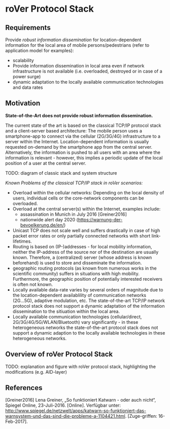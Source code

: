 # roVer Protocol Stack

## Requirements
Provide *robust information dissemination* for location-dependent information for the local area of mobile persons/pedestrians (refer to application model for examples):
* scalability
* Provide information dissemination in local area even if network infrastructure is not available (i.e. overloaded, destroyed or in case of a power surge)
* dynamic adaptation to the locally available communication technologies and data rates


## Motivation

**State-of-the-Art does not provide robust information dissemination.**

The current state of the art is based on the classical TCP/IP protocol stack and a client-server based architecture: The mobile person uses a smartphone-app to connect via the cellular (2G/3G/4G) infrastructure to a server within the Internet. Location-dependent information is usually requested on-demand by the smartphone app from the central server. Alternatively, the information is pushed to all users with an area where the information is relevant - however, this implies a periodic update of the local position of a user at the central server.

TODO: diagram of classic stack and system structure

*Known Problems of the classical TCP/IP stack in roVer scenarios:*
* Overload within the cellular networks: Depending on the local density of users, individual cells or the core-network components can be overloaded.
* Overload at the central server(s) within the Internet, examples include:
    * assassination in Munich in July 2016 [Greiner2016]
    * nationwide alert day 2020 (https://warnung-der-bevoelkerung.de/en/)
* Unicast TCP does not scale well and suffers drastically in case of high packet error rates or only partially connected networks with short link-lifetimes.
* Routing is based on (IP-)addresses - for local mobility information, neither the IP-address of the source nor of the destination are usually known. Therefore, a (centralized) server (whose address is known beforehand) is used to store and disseminate the information.
* geographic routing protocols (as known from numerous works in the scientific community) suffers in situations with high mobility. Furthermore, the geographic position of potentially interested receivers is often not known. 
* Locally available data-rate varies by several orders of magnitude due to the location-dependent availablility of communication networks (2G...5G), adaptive modulation, etc. The state-of-the-art TCP/IP network protocol stack does not support a dynamic adaptation of the information dissemination to the sitiuation within the local area.
* Locally available communication technologies (cellular/direct, 2G/3G/4G/5G/WLAN/Bluetooth) vary significantly - in these heterogeneous networks the state-of-the-art protocol stack does not support a dynamic adaption to the locally available technologies in these heterogeneous networks.

## Overview of roVer Protocol Stack

TODO: explanation and figure with roVer protocol stack, highlighting the modifications (e.g. AID-layer)

## References
[Greiner2016] Lena Greiner, „So funktioniert Katwarn - oder auch nicht“, Spiegel Online, 23-Juli-2016. [Online]. Verfügbar unter: http://www.spiegel.de/netzwelt/apps/katwarn-so-funktioniert-das-warnsystem-und-das-sind-die-probleme-a-1104421.html. [Zuge-griffen: 16-Feb-2017].

